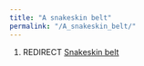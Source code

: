 ```yaml
---
title: "A snakeskin belt"
permalink: "/A_snakeskin_belt/"
---
```


1.  REDIRECT [Snakeskin belt](Snakeskin_belt "wikilink")